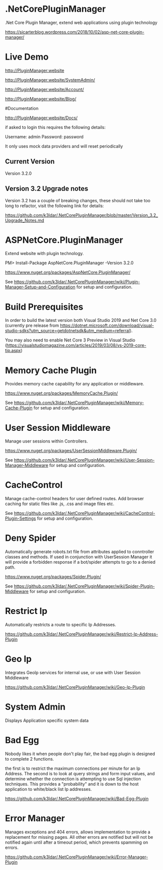 # .NetCorePluginManager
.Net Core Plugin Manager, extend web applications using plugin technology

https://sicarterblog.wordpress.com/2018/10/02/asp-net-core-plugin-manager/

# Live Demo
http://PluginManager.website

http://PluginManager.website/SystemAdmin/

http://PluginManager.website/Account/

http://PluginManager.website/Blog/

#Documentation

http://PluginManager.website/Docs/

if asked to login this requires the following details:

Username: admin
Password: password

It only uses mock data providers and will reset periodically

## Current Version
Version 3.2.0

## Version 3.2 Upgrade notes

Version 3.2 has a couple of breaking changes, these should not take too long to refactor, visit the following link for details:

https://github.com/k3ldar/.NetCorePluginManager/blob/master/Version_3.2_Upgrade_Notes.md

# ASPNetCore.PluginManager
Extend website with plugin technology.

PM> Install-Package AspNetCore.PluginManager -Version 3.2.0

https://www.nuget.org/packages/AspNetCore.PluginManager/

See https://github.com/k3ldar/.NetCorePluginManager/wiki/Plugin-Manager-Setup-and-Configuration for setup and configuration.

# Build Prerequisites
In order to build the latest version both Visual Studio 2019 and Net Core 3.0 (currently pre release from https://dotnet.microsoft.com/download/visual-studio-sdks?utm_source=getdotnetsdk&utm_medium=referral).

You may also need to enable Net Core 3 Preview in Visual Studio (https://visualstudiomagazine.com/articles/2019/03/08/vs-2019-core-tip.aspx)

# Memory Cache Plugin
Provides memory cache capability for any application or middleware.

https://www.nuget.org/packages/MemoryCache.Plugin/

See https://github.com/k3ldar/.NetCorePluginManager/wiki/Memory-Cache-Plugin for setup and configuration.

# User Session Middleware
Manage user sessions within Controllers.

https://www.nuget.org/packages/UserSessionMiddleware.Plugin/

See https://github.com/k3ldar/.NetCorePluginManager/wiki/User-Session-Manager-Middleware for setup and configuration.

# CacheControl
Manage cache-control headers for user defined routes.  Add browser caching for static files like .js, .css and image files etc.

See https://github.com/k3ldar/.NetCorePluginManager/wiki/CacheControl-Plugin-Settings for setup and configuration.

# Deny Spider
Automatically generate robots.txt file from attributes applied to conntroller classes and methods.  If used in conjunction with UserSession Manager it will provide a forbidden response if a bot/spider attempts to go to a denied path.

https://www.nuget.org/packages/Spider.Plugin/

See https://github.com/k3ldar/.NetCorePluginManager/wiki/Spider-Plugin-Middleware for setup and configuration.

# Restrict Ip
Automatically restricts a route to specific Ip Addresses.

https://github.com/k3ldar/.NetCorePluginManager/wiki/Restrict-Ip-Address-Plugin

# Geo Ip
Integrates GeoIp services for internal use, or use with User Session Middleware

https://github.com/k3ldar/.NetCorePluginManager/wiki/Geo-Ip-Plugin

# System Admin
Displays Application specific system data

# Bad Egg
Nobody likes it when people don't play fair, the bad egg plugin is designed to complete 2 functions.

the first is to restrict the maximum connections per minute for an Ip Address.
The second is to look at query strings and form input values, and determine whether the connection is attempting to use Sql injection techniques.  This provides a "probability" and it is down to the host application to white/black list Ip addresses.

https://github.com/k3ldar/.NetCorePluginManager/wiki/Bad-Egg-Plugin

# Error Manager
Manages exceptions and 404 errors, allows implementation to provide a replacement for missing pages.  All other errors are notified but will not be notified again until after a timeout period, which prevents spamming on errors.

https://github.com/k3ldar/.NetCorePluginManager/wiki/Error-Manager-Plugin

